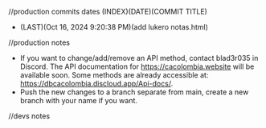 //production commits dates
(INDEX)(DATE)(COMMIT TITLE)
* (LAST)(Oct 16, 2024 9:20:38 PM)(add lukero notas.html)

//production notes
* If you want to change/add/remove an API method, contact blad3r035 in Discord.
The API documentation for https://cacolombia.website will be available soon. Some methods are already accessible at: https://dbcacolombia.discloud.app/Api-docs/.
* Push the new changes to a branch separate from main, create a new branch with your name if you want.

//devs notes
